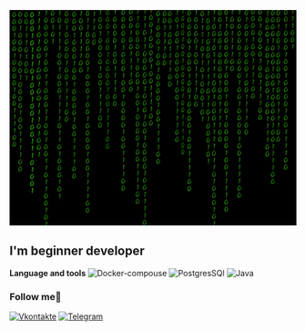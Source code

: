 ![Header](https://github.com/Rado700/rado700/blob/main/assets/3rCL.gif)

## I'm beginner developer

**Language and tools**
![Docker-compouse](https://img.shields.io/badge/Docker-compouse-blue)
![PostgresSQl](https://img.shields.io/badge/PostgresSQL%20%20-8A2BE2)
![Java](https://img.shields.io/badge/Java%20-4FE5F6?style=for-the-badge&logo=java)

### Follow me:iphone:

[![Vkontakte](https://img.shields.io/badge/Vkontakte%20%20-blue)](https://vk.com/radikgalimov2014)
[![Telegram](https://img.shields.io/badge/Telegram-white?logo=telegram)](https://t.me/raxary)